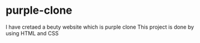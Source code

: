 # purple-clone



I have cretaed a beuty website which is purple clone
This project is done by using HTML and CSS
